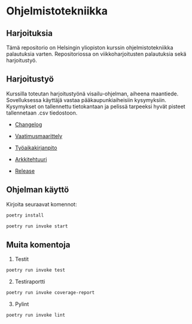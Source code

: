 # Ohjelmistotekniikka

## Harjoituksia

Tämä repositorio on Helsingin yliopiston kurssin ohjelmistotekniikka palautuksia varten.
Repositoriossa on viikkoharjoitusten palautuksia sekä harjoitustyö.

## Harjoitustyö

Kurssilla toteutan harjoitustyönä visailu-ohjelman, aiheena maantiede.
Sovelluksessa käyttäjä vastaa pääkaupunkiaiheisiin kysymyksiin.
Kysymykset on tallennettu tietokantaan ja pelissä tarpeeksi hyvät pisteet
tallennetaan .csv tiedostoon.

- [Changelog](python-quiz/dokumentaatio"changelog.md)

- [Vaatimusmaarittely](python-quiz/dokumentaatio/vaatimusmaarittely.md)

- [Työaikakirjanpito](python-quiz/dokumentaatio/tuntikirjanpito.md)

- [Arkkitehtuuri](python-quiz/dokumentaatio/arkkitehtuuri.md)

- [Release](https://github.com/juhaaa/ot-harjoitustyo/releases)

## Ohjelman käyttö

Kirjoita seuraavat komennot:

```bash
poetry install

poetry run invoke start
```

## Muita komentoja

1. Testit

```bash
poetry run invoke test
```

2. Testiraportti

```bash
poetry run invoke coverage-report
```

3. Pylint

```bash
poetry run invoke lint
```


		

